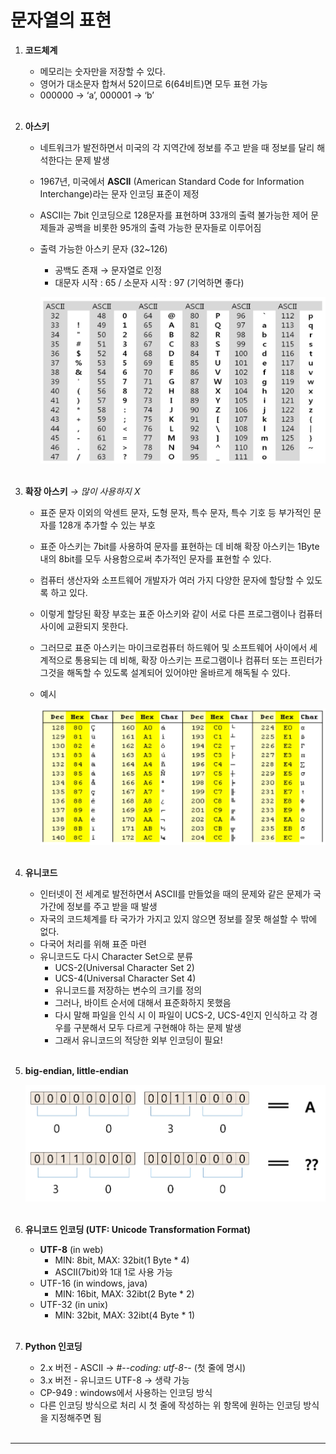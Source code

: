 # 문자열의 표현

1. **코드체계**
    - 메모리는 숫자만을 저장할 수 있다.
    - 영어가 대소문자 합쳐서 52이므로 6(64비트)면 모두 표현 가능
    - 000000 → ‘a’, 000001 → ‘b’
<br><br>

2. **아스키**
    - 네트워크가 발전하면서 미국의 각 지역간에 정보를 주고 받을 때 정보를 달리 해석한다는 문제 발생
    - 1967년, 미국에서 **ASCII** (American Standard Code for Information Interchange)라는 문자 인코딩 표준이 제정
    - ASCII는 7bit 인코딩으로 128문자를 표현하며 33개의 출력 불가능한 제어 문제들과 공백을 비롯한 95개의 출력 가능한 문자들로 이루어짐
    - 출력 가능한 아스키 문자 (32~126)
        - 공백도 존재 → 문자열로 인정
        - 대문자 시작 : 65 / 소문자 시작 : 97  (기억하면 좋다)
        
        ![아스키 코드](./images/ascii.png)
<br><br>        
    
3. **확장 아스키**   *→ 많이 사용하지 X*
    - 표준 문자 이외의 악센트 문자, 도형 문자, 특수 문자, 특수 기호 등 부가적인 문자를 128개 추가할 수 있는 부호
    - 표준 아스키는 7bit를 사용하여 문자를 표현하는 데 비해 확장 아스키는 1Byte 내의 8bit를 모두 사용함으로써 추가적인 문자를 표현할 수 있다.
    - 컴퓨터 생산자와 소프트웨어 개발자가 여러 가지 다양한 문자에 할당할 수 있도록 하고 있다.
    - 이렇게 할당된 확장 부호는 표준 아스키와 같이 서로 다른 프로그램이나 컴퓨터 사이에 교환되지 못한다.
    - 그러므로 표준 아스키는 마이크로컴퓨터 하드웨어 및 소프트웨어 사이에서 세계적으로 통용되는 데 비해, 확장 아스키는 프로그램이나 컴퓨터 또는 프린터가 그것을 해독할 수 있도록 설계되어 있어야만 올바르게 해독될 수 있다.
    - 예시
        
        ![확장 아스키](./images/ascii2.png)
<br><br>

4. **유니코드**
    - 인터넷이 전 세계로 발전하면서 ASCII를 만들었을 때의 문제와 같은 문제가 국가간에 정보를 주고 받을 때 발생
    - 자국의 코드체계를 타 국가가 가지고 있지 않으면 정보를 잘못 해설할 수 밖에 없다.
    - 다국어 처리를 위해 표준 마련
    - 유니코드도 다시 Character Set으로 분류
        - UCS-2(Universal Character Set 2)
        - UCS-4(Universal Character Set 4)
        - 유니코드를 저장하는 변수의 크기를 정의
        - 그러나, 바이트 순서에 대해서 표준화하지 못했음
        - 다시 말해 파일을 인식 시 이 파일이 UCS-2, UCS-4인지 인식하고 각 경우를 구분해서 모두 다르게 구현해야 하는 문제 발생
        - 그래서 유니코드의 적당한 외부 인코딩이 필요!
<br><br>

5. **big-endian, little-endian**
    
    ![유니코드](./images/endian.png)
<br><br>

6. **유니코드 인코딩 (UTF: Unicode Transformation Format)**
    - **UTF-8** (in web)
        - MIN: 8bit, MAX:  32bit(1 Byte * 4)
        - ASCII(7bit)와 1대 1로 사용 가능
    - UTF-16 (in windows, java)
        - MIN: 16bit, MAX: 32ibt(2 Byte * 2)
    - UTF-32 (in unix)
        - MIN: 32bit, MAX: 32ibt(4 Byte * 1)
<br><br>

7. **Python 인코딩**
    - 2.x 버전 - ASCII → #-*-coding: utf-8-*- (첫 줄에 명시)
    - 3.x 버전 - 유니코드 UTF-8 → 생략 가능
    - CP-949 : windows에서 사용하는 인코딩 방식
    - 다른 인코딩 방식으로 처리 시 첫 줄에 작성하는 위 항목에 원하는 인코딩 방식을 지정해주면 됨
<br><br>

---

